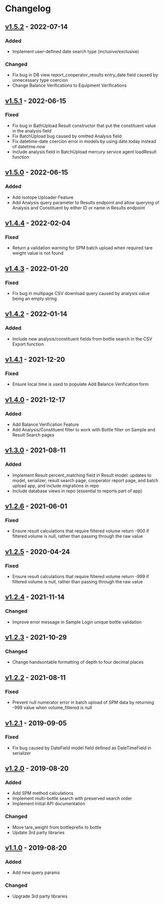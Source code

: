 # Changelog

## [v1.5.2](https://github.com/USGS-WiM/merlin_django/releases/tag/v1.5.2) - 2022-07-14

### Added

- Implement user-defined date search type (inclusive/exclusive)

### Changed

- Fix bug in DB view report_cooperator_results entry_date field caused by unnecessary type coercion
- Change Balance Verifications to Equipment Verifications

## [v1.5.1](https://github.com/USGS-WiM/merlin_django/releases/tag/v1.5.1) - 2022-06-15

### Fixed

- Fix bug in BathUpload Result constructor that put the constituent value in the analysis field
- Fix BatchUpload bug caused by omitted Analysis field
- Fix datetime-date coercion error in models by using date.today instead of datetime.now
- Include analysis field in BatchUpload mercury service agent loadResult function

## [v1.5.0](https://github.com/USGS-WiM/merlin_django/releases/tag/v1.5.0) - 2022-06-15

### Added

- Add Isotope Uploader Feature
- Add Analysis query parameter to Results endpoint and allow querying of Analysis and Constituent by either ID or name in Results endpoint

## [v1.4.4](https://github.com/USGS-WiM/merlin_django/releases/tag/v1.4.4) - 2022-02-04

### Fixed

- Return a validation warning for SPM batch upload when required tare weight value is not found

## [v1.4.3](https://github.com/USGS-WiM/merlin_django/releases/tag/v1.4.3) - 2022-01-20

### Fixed

- Fix bug in multipage CSV download query caused by analysis value being an empty string

## [v1.4.2](https://github.com/USGS-WiM/merlin_django/releases/tag/v1.4.2) - 2022-01-14

### Added

- Include new analysis/constituent fields from bottle search in the CSV Export function

## [v1.4.1](https://github.com/USGS-WiM/merlin_django/releases/tag/v1.4.1) - 2021-12-20

### Fixed

- Ensure local time is used to populate Add Balance Verification form

## [v1.4.0](https://github.com/USGS-WiM/merlin_django/releases/tag/v1.4.0) - 2021-12-17

### Added

- Add Balance Verification Feature
- Add Analysis/Constituent filter to work with Bottle filter on Sample and Result Search pages

## [v1.3.0](https://github.com/USGS-WiM/merlin_django/releases/tag/v1.3.0) - 2021-08-11

### Added

- Implement Result percent_matching field in Result model: updates to model, serializer, result search page, cooperator report page, and batch upload app, and include migrations in repo
- Include database views in repo (essential to reports part of app)

## [v1.2.6](https://github.com/USGS-WiM/merlin_django/releases/tag/v1.2.6) - 2021-06-01

### Fixed

- Ensure result calculations that require filtered volume return -900 if filtered volume is null, rather than passing through the raw value

## [v1.2.5](https://github.com/USGS-WiM/merlin_django/releases/tag/v1.2.5) - 2020-04-24

### Fixed

- Ensure result calculations that require filtered volume return -999 if filtered volume is null, rather than passing through the raw value

## [v1.2.4](https://github.com/USGS-WiM/merlin_django/releases/tag/v1.2.4) - 2021-11-14

### Changed

- Improve error message in Sample Login unique bottle validation

## [v1.2.3](https://github.com/USGS-WiM/merlin_django/releases/tag/v1.2.3) - 2021-10-29

### Changed

- Change handsontable formatting of depth to four decimal places

## [v1.2.2](https://github.com/USGS-WiM/merlin_django/releases/tag/v1.2.2) - 2021-08-11

### Fixed

- Prevent null numerator error in batch upload of SPM data by returning -999 value when volume_filtered is null

## [v1.2.1](https://github.com/USGS-WiM/merlin_django/releases/tag/v1.2.1) - 2019-09-05

### Fixed

- Fix bug caused by DateField model field defined as DateTimeField in serializer

## [v1.2.0](https://github.com/USGS-WiM/merlin_django/releases/tag/v1.2) - 2019-08-20

### Added

- Add SPM method calculations
- Implement multi-bottle search with preserved search order
- Implement initial API documentation

### Changed  

- Move tare_weight from bottleprefix to bottle
- Update 3rd party libraries

## [v1.1.0](https://github.com/USGS-WiM/merlin_django/releases/tag/v1.1) - 2019-08-20

### Added

- Add new query params

### Changed  

- Upgrade 3rd party libraries
